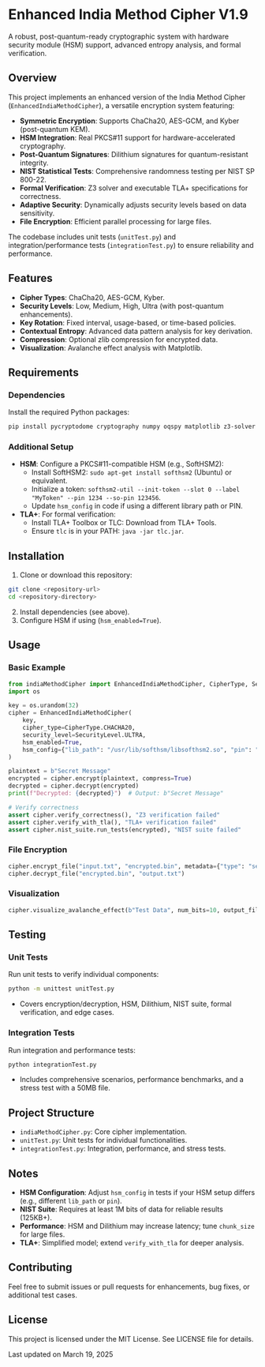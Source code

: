 # Enhanced India Method Cipher V1.9

A robust, post-quantum-ready cryptographic system with hardware security module (HSM) support, advanced entropy analysis, and formal verification.

## Overview

This project implements an enhanced version of the India Method Cipher (`EnhancedIndiaMethodCipher`), a versatile encryption system featuring:

- **Symmetric Encryption**: Supports ChaCha20, AES-GCM, and Kyber (post-quantum KEM).
- **HSM Integration**: Real PKCS#11 support for hardware-accelerated cryptography.
- **Post-Quantum Signatures**: Dilithium signatures for quantum-resistant integrity.
- **NIST Statistical Tests**: Comprehensive randomness testing per NIST SP 800-22.
- **Formal Verification**: Z3 solver and executable TLA+ specifications for correctness.
- **Adaptive Security**: Dynamically adjusts security levels based on data sensitivity.
- **File Encryption**: Efficient parallel processing for large files.

The codebase includes unit tests (`unitTest.py`) and integration/performance tests (`integrationTest.py`) to ensure reliability and performance.

## Features

- **Cipher Types**: ChaCha20, AES-GCM, Kyber.
- **Security Levels**: Low, Medium, High, Ultra (with post-quantum enhancements).
- **Key Rotation**: Fixed interval, usage-based, or time-based policies.
- **Contextual Entropy**: Advanced data pattern analysis for key derivation.
- **Compression**: Optional zlib compression for encrypted data.
- **Visualization**: Avalanche effect analysis with Matplotlib.

## Requirements

### Dependencies
Install the required Python packages:
```bash
pip install pycryptodome cryptography numpy oqspy matplotlib z3-solver python-pkcs11 scipy
```

### Additional Setup

- **HSM**: Configure a PKCS#11-compatible HSM (e.g., SoftHSM2):
  - Install SoftHSM2: `sudo apt-get install softhsm2` (Ubuntu) or equivalent.
  - Initialize a token: `softhsm2-util --init-token --slot 0 --label "MyToken" --pin 1234 --so-pin 123456`.
  - Update `hsm_config` in code if using a different library path or PIN.
- **TLA+**: For formal verification:
  - Install TLA+ Toolbox or TLC: Download from TLA+ Tools.
  - Ensure `tlc` is in your PATH: `java -jar tlc.jar`.

## Installation

1. Clone or download this repository:
```bash
git clone <repository-url>
cd <repository-directory>
```
2. Install dependencies (see above).
3. Configure HSM if using (`hsm_enabled=True`).

## Usage

### Basic Example
```python
from indiaMethodCipher import EnhancedIndiaMethodCipher, CipherType, SecurityLevel
import os

key = os.urandom(32)
cipher = EnhancedIndiaMethodCipher(
    key,
    cipher_type=CipherType.CHACHA20,
    security_level=SecurityLevel.ULTRA,
    hsm_enabled=True,
    hsm_config={"lib_path": "/usr/lib/softhsm/libsofthsm2.so", "pin": "1234"}
)

plaintext = b"Secret Message"
encrypted = cipher.encrypt(plaintext, compress=True)
decrypted = cipher.decrypt(encrypted)
print(f"Decrypted: {decrypted}")  # Output: b"Secret Message"

# Verify correctness
assert cipher.verify_correctness(), "Z3 verification failed"
assert cipher.verify_with_tla(), "TLA+ verification failed"
assert cipher.nist_suite.run_tests(encrypted), "NIST suite failed"
```

### File Encryption
```python
cipher.encrypt_file("input.txt", "encrypted.bin", metadata={"type": "sensitive"}, compress=True)
cipher.decrypt_file("encrypted.bin", "output.txt")
```

### Visualization
```python
cipher.visualize_avalanche_effect(b"Test Data", num_bits=10, output_file="avalanche.png")
```

## Testing

### Unit Tests

Run unit tests to verify individual components:
```bash
python -m unittest unitTest.py
```

- Covers encryption/decryption, HSM, Dilithium, NIST suite, formal verification, and edge cases.

### Integration Tests

Run integration and performance tests:
```bash
python integrationTest.py
```

- Includes comprehensive scenarios, performance benchmarks, and a stress test with a 50MB file.

## Project Structure

- `indiaMethodCipher.py`: Core cipher implementation.
- `unitTest.py`: Unit tests for individual functionalities.
- `integrationTest.py`: Integration, performance, and stress tests.

## Notes

- **HSM Configuration**: Adjust `hsm_config` in tests if your HSM setup differs (e.g., different `lib_path` or `pin`).
- **NIST Suite**: Requires at least 1M bits of data for reliable results (125KB+).
- **Performance**: HSM and Dilithium may increase latency; tune `chunk_size` for large files.
- **TLA+**: Simplified model; extend `verify_with_tla` for deeper analysis.

## Contributing

Feel free to submit issues or pull requests for enhancements, bug fixes, or additional test cases.

## License

This project is licensed under the MIT License. See LICENSE file for details.

Last updated on March 19, 2025
